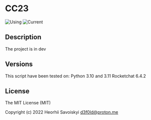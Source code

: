 # CC23
![Using](https://img.shields.io/badge/python-3670A0?style=for-the-badge&logo=python&logoColor=ffdd54)
![Current](https://img.shields.io/badge/Python-3.10-blue)

## Description
The project is in dev

## Versions
This script have been tested on:
Python 3.10 and 3.11
Rocketchat 6.4.2

## License

The MIT License (MIT)

Copyright (c) 2022 Heorhii Savoiskyi d3f0ld@proton.me
